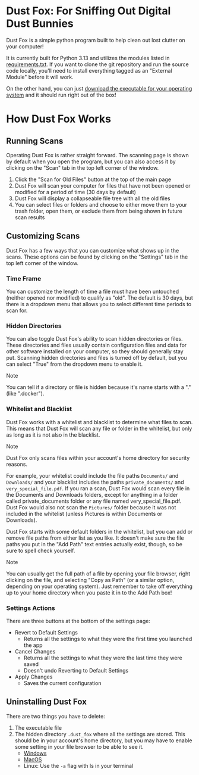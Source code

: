 # Dust Fox: For Sniffing Out Digital Dust Bunnies
Dust Fox is a simple python program built to help clean out lost clutter on your computer!

It is currently built for Python 3.13 and utilizes the modules listed in [requirements.txt](./requirements.txt). If you want to clone the git repository and run the source code locally, you'll need to install everything tagged as an "External Module" before it will work.

On the other hand, you can just [download the executable for your operating system](./executables/) and it should run right out of the box!

# How Dust Fox Works
## Running Scans
Operating Dust Fox is rather straight forward. The scanning page is shown by default when you open the program, but you can also access it by clicking on the "Scan" tab in the top left corner of the window.

1. Click the "Scan for Old Files" button at the top of the main page
2. Dust Fox will scan your computer for files that have not been opened or modified for a period of time (30 days by default)
3. Dust Fox will display a collapseable file tree with all the old files
4. You can select files or folders and choose to either move them to your trash folder, open them, or exclude them from being shown in future scan results

## Customizing Scans
Dust Fox has a few ways that you can customize what shows up in the scans. These options can be found by clicking on the "Settings" tab in the top left corner of the window.

### Time Frame
You can customize the length of time a file must have been untouched (neither opened nor modified) to qualify as "old". The default is 30 days, but there is a dropdown menu that allows you to select different time periods to scan for.

### Hidden Directories
You can also toggle Dust Fox's ability to scan hidden directories or files. These directories and files usually contain configuration files and data for other software installed on your computer, so they should generally stay put. Scanning hidden directories and files is turned off by default, but you can select "True" from the dropdown menu to enable it.

> [!Note]
> You can tell if a directory or file is hidden because it's name starts with a "." (like ".docker"). 

### Whitelist and Blacklist
Dust Fox works with a whitelist and blacklist to determine what files to scan. This means that Dust Fox will scan any file or folder in the whitelist, but only as long as it is not also in the blacklist.

> [!Note]
> Dust Fox only scans files within your account's home directory for security reasons.

For example, your whitelist could include the file paths `Documents/` and `Downloads/` and your blacklist includes the paths `private_documents/` and `very_special_file.pdf`. If you ran a scan, Dust Fox would scan every file in the Documents and Downloads folders, except for anything in a folder called private_documents folder or any file named very_special_file.pdf. Dust Fox would also not scan the `Pictures/` folder because it was not included in the whitelist (unless Pictures is within Documents or Downloads).

Dust Fox starts with some default folders in the whitelist, but you can add or remove file paths from either list as you like. It doesn't make sure the file paths you put in the "Add Path" text entries actually exist, though, so be sure to spell check yourself.

> [!Note]
> You can usually get the full path of a file by opening your file browser, right clicking on the file, and selecting "Copy as Path" (or a similar option, depending on your operating system). Just remember to take off everything up to your home directory when you paste it in to the Add Path box!

### Settings Actions
There are three buttons at the bottom of the settings page:
- Revert to Default Settings
    - Returns all the settings to what they were the first time you launched the app
- Cancel Changes
    - Returns all the settings to what they were the last time they were saved 
    - Doesn't undo Reverting to Default Settings
- Apply Changes
    - Saves the current configuration

## Uninstalling Dust Fox
There are two things you have to delete:
1. The executable file
2. The hidden directory `.dust_fox` where all the settings are stored. This should be in your account's home directory, but you may have to enable some setting in your file browser to be able to see it.
    - [Windows](https://support.microsoft.com/en-us/windows/file-explorer-in-windows-ef370130-1cca-9dc5-e0df-2f7416fe1cb1)
    - [MacOS](https://discussions.apple.com/thread/7581737?sortBy=rank)
    - Linux: Use the `-a` flag with ls in your terminal
